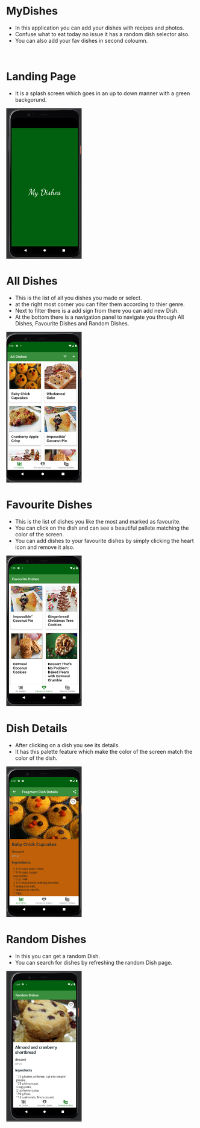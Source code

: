 # MyDishes

* In this application you can add your dishes with recipes and photos.
* Confuse what to eat today no issue it has a random dish selector also.
* You can also add your fav dishes in second coloumn.

<br/>

# Landing Page

* It is a splash screen which goes in an up to down manner with a green backgorund.

<img src="images/main%20screen.png" width="200" height="400">

<br/> 

# All Dishes

* This is the list of all you dishes you made or select.
* at the right most corner you can filter them according to thier genre.
* Next to filter there is a add sign from there you can add new Dish.
* At the bottom there is a navigation panel to navigate you through All Dishes, Favourite Dishes and Random Dishes.

<img src="images/all%20dishes.png" width="200" height="400">


<br/>


# Favourite Dishes

* This is the list of dishes you like the most and marked as favourite.
* You can click on the dish and can see a beautiful pallete matching the color of the screen.
* You can add dishes to your favourite dishes by simply clicking the heart icon and remove it also.

<img src="images/Favourite%20dish.png" width="200" height="400">


<br/>


# Dish Details

* After clicking on a dish you see its details.
* It has this palette feature which make the color of the screen match the color of the dish.


<img src="images/fragment_dish_details.png" width="200" height="400">

# Random Dishes

* In this you can get a random Dish.
* You can search for dishes by refreshing the random Dish page.


<img src="images/random%20dish.png" width="200" height="400">


